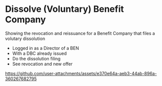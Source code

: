# Dissolve (Voluntary) Benefit Company

Showing the revocation and reissuance for a Benefit Company that files a volutary dissolution

- Logged in as a Director of a BEN
- With a DBC already issued
- Do the dissolution filing
- See revocation and new offer

https://github.com/user-attachments/assets/e370e64a-aeb3-44ab-896a-360267682795

